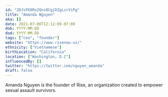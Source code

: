 ```yaml
---
id: "2DJsFK8Ro2Qnz8CgjDZgLsrViPg"
title: "Amanda Nguyen"
aka: []
date: 2021-07-06T12:12:09-07:00
dob: YYYY-MM-DD
dod: YYYY-MM-DD
tags: ["ceo", "founder"]
website: "https://www.risenow.us/"
ethnicity: ["Vietnamese"]
birthLocation: "California"
location: ["Washington, D.C"]
influencedBy: []
twitter: "https://twitter.com/nguyen_amanda"
draft: false
---
```


Amanda Nguyen is the founder of Rise, an organization created to empower sexual
assault survivors.
